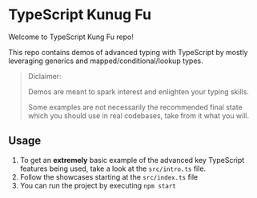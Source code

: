 # TypeScript Kunug Fu

Welcome to TypeScript Kung Fu repo!

This repo contains demos of advanced typing with TypeScript by mostly leveraging generics and mapped/conditional/lookup types.

> Diclaimer: 
>
> Demos are meant to spark interest and enlighten your typing skills.
>
> Some examples are not necessarily the recommended final state which you should use in real codebases, take from it what you will.

## Usage

1. To get an **extremely** basic example of the advanced key TypeScript features being used, take a look at the `src/intro.ts` file.
1. Follow the showcases starting at the `src/index.ts` file
1. You can run the project by executing `npm start`
